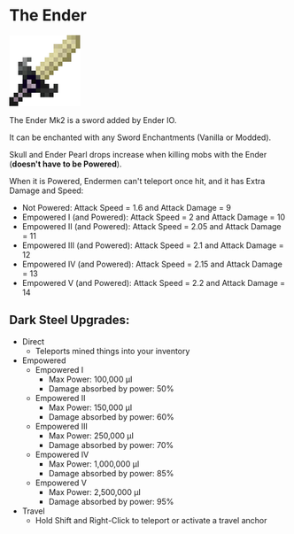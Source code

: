 # The Ender
![](renders/end_steel_sword.png)

The Ender Mk2 is a sword added by Ender IO.

It can be enchanted with any Sword Enchantments (Vanilla or Modded).

Skull and Ender Pearl drops increase when killing mobs with the Ender (**doesn't have to be Powered**).

When it is Powered, Endermen can't teleport once hit, and it has Extra Damage and Speed:

* Not Powered: Attack Speed = 1.6 and Attack Damage = 9
* Empowered I (and Powered): Attack Speed = 2 and Attack Damage = 10
* Empowered II (and Powered): Attack Speed = 2.05 and Attack Damage = 11
* Empowered III (and Powered): Attack Speed = 2.1 and Attack Damage = 12
* Empowered IV (and Powered): Attack Speed = 2.15 and Attack Damage = 13
* Empowered V (and Powered): Attack Speed = 2.2 and Attack Damage = 14

## Dark Steel Upgrades:

* Direct 
  - Teleports mined things into your inventory
* Empowered
  - Empowered I
    * Max Power: 100,000 µI
    * Damage absorbed by power: 50%
  - Empowered II
    * Max Power: 150,000 µI
    * Damage absorbed by power: 60%
  - Empowered III
    * Max Power: 250,000 µI
    * Damage absorbed by power: 70%
  - Empowered IV
    * Max Power: 1,000,000 µI
    * Damage absorbed by power: 85%
  - Empowered V
    * Max Power: 2,500,000 µI
    * Damage absorbed by power: 95%
* Travel
  - Hold Shift and Right-Click to teleport or activate a travel anchor
